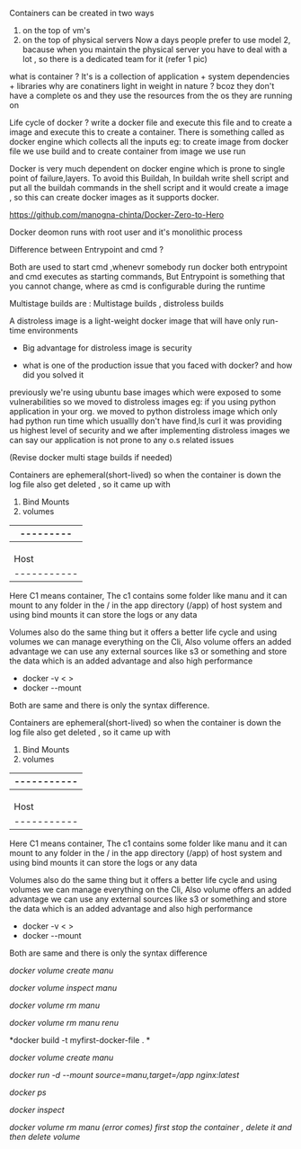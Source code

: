 Containers can be created in two ways 
1. on the top of vm's
2. on the top of physical servers
Now a days people prefer to use model 2, bacause when you maintain the physical server you have to deal with a lot , so there is a dedicated team for it (refer 1 pic)

what is container ? It's is a collection of application + system dependencies + libraries
why are conatiners light in weight in nature ? bcoz they don't have a complete os and they use the resources from the os they are running on

Life cycle of docker ?
write a docker file and execute this file and to create a image and execute this to create a container. There is something called as docker engine which collects all the inputs 
eg: to create image from docker file we use build and to create container from image we use run

Docker is very much dependent on docker engine which is prone to single point of failure,layers. To avoid this Buildah, In buildah write shell script and put all the buildah commands in the shell script and it would create a image , so this can create docker images as it supports docker.

https://github.com/manogna-chinta/Docker-Zero-to-Hero

Docker deomon runs with root user and it's monolithic process

Difference between Entrypoint and cmd ?

Both are used to start cmd ,whenevr somebody run docker both entrypoint and cmd executes as starting commands, But Entrypoint is something that you cannot change, where as cmd is configurable during the runtime

Multistage builds are :
Multistage builds , distroless builds

A distroless image is a light-weight docker image that will have only run-time environments

* Big advantage for distroless image is security

* what is one of the production issue that you faced with docker? and how did you solved it

previously we're using ubuntu base images which were exposed to some vulnerabilities so we moved to distroless images 
eg: if you using python application in your org. we moved to python distroless image which only had python run time which usuallly don't have find,ls curl it was providing us highest level of security and we after implementing distroless images we can say our application is not prone to any o.s related issues

(Revise docker multi stage builds if needed)

Containers are ephemeral(short-lived) so when the container is down the log file also get deleted , so it came up with 
1. Bind Mounts
2. volumes


| --------- |
|  -------  |
|  |     |  |
|  | C1  |  |
|  |-----|  |
|    Host   |
|-----------|  

Here C1 means container, The c1 contains some folder like manu and it can mount to any folder in the / in the app directory (/app) of host system and using bind mounts it can store the logs or any data

Volumes also do the same thing but it offers a better life cycle and using volumes we can manage everything on the Cli, 
Also volume offers an added advantage we can use any external sources like s3 or something and store the data which is an added advantage and also high performance

* docker -v <  >
* docker --mount

Both are same and there is only the syntax difference.

Containers are ephemeral(short-lived) so when the container is down the log file also get deleted , so it came up with 
1. Bind Mounts
2. volumes


|-----------|
|  -------  |
|  |     |  |
|  | C1  |  |
|  |-----|  |
|    Host   |
|-----------|  

Here C1 means container, The c1 contains some folder like manu and it can mount to any folder in the / in the app directory (/app) of host system and using bind mounts it can store the logs or any data

Volumes also do the same thing but it offers a better life cycle and using volumes we can manage everything on the Cli, 
Also volume offers an added advantage we can use any external sources like s3 or something and store the data which is an added advantage and also high performance

* docker -v <  >
* docker --mount

Both are same and there is only the syntax difference

*docker volume create manu*

*docker volume inspect manu*

*docker volume rm manu*

*docker volume rm manu renu*

*docker build -t myfirst-docker-file . *

*docker volume create manu*

*docker run -d --mount source=manu,target=/app nginx:latest*

*docker ps*

*docker inspect <container-id>*

*docker volume rm manu (error comes) first stop the container , delete it and then delete volume*
